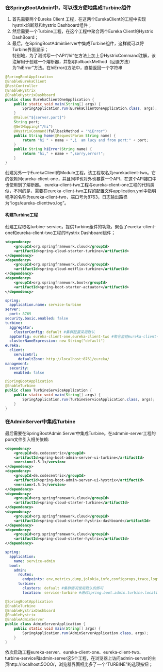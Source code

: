 ### 在SpringBootAdmin中，可以很方便地集成Turbine组件  
1. 首先需要两个Eureka Client 工程，在这两个EurekaClient的工程中实现hystrix熔断器和hystrix Dashboard组件；
2. 然后需要一个Turbine工程，在这个工程中聚合两个Eureka Client的Hystrix DashBoard；
3. 最后，在SpringBootAdminServer中集成Turbine组件，这样就可以将Turbine界面显示；  
特别地，为了测试写一个API“/hi”在方法上加上＠HystrixCommand注解，该注解用于创建一个熔断器，井指明fallbackMethod（回退方法）为“hiError”方法。在hiError()方法中，直接返回一个字符串
```JAVA
@SpringBootApplication
@EnableEurekaClient
@RestController
@EnableHystrix
@EnableHystrixDashboard
public class EurekaClientOneApplication {
    public static void main(String[] args) {
        SpringApplication.run(EurekaClientOneApplication.class, args);
    }
    @Value("${server.port}")
    String port;
    @GetMapping("/hi")
    @HystrixCommand(fallbackMethod = "hiError")
    public String home(@RequestParam String name) {
        return "hi " + name + ",i  am lucy and from port:" + port;
    }
    public String hiError(String name) {
        return "hi," + name + ",sorry,error!";
    }
}
```
创建另外一个EurekaClient的Module工程，该工程取名为eurekaclient-two。它的依赖同eureka-client-one，并且同样也对外也暴露一个API，在这个API接口中 也使用到了熔断器。 eureka-client-two工程与eureka-client-one工程的代码类似，不同的是，需要在eureka-client-two工程的配置文件application.yml中指明程序的名称为eureka-client-two，端口号为8763，日志输出路径为“logs/eureka-clienttwo.log”。
#### 构建Turbine工程
创建工程取名turbine-service。提供Turbine组件的功能，聚合了eureka-client-one和eureka-client-two工程的Hystrix Dashboard组件；
```xml
<dependency>
    <groupId>org.springframework.cloud</groupId>
    <artifactId>spring-cloud-starter-turbine</artifactId>
</dependency>
<dependency>
    <groupId>org.springframework.cloud</groupId>
    <artifactId>spring-cloud-netflix-turbine</artifactId>
</dependency>
<dependency>
    <groupId>org.springframework.boot</groupId>
    <artifactId>spring-boot-starter-actuator</artifactId>
</dependency>
```
```yml
spring:
  application.name: service-turbine
server:
  port: 8769
security.basic.enabled: false
turbine:
  aggregator:
    clusterConfig: default #集群配置采用默认
  appConfig: eureka-client-one,eureka-client-two #聚合监控eureka-client-one和two工程的HystrixDashboard
  clusterNameExpression: new String("default")
eureka:
  client:
    serviceUrl:
      defaultZone: http://localhost:8761/eureka/
management:
  security:
    enabled: false
```
```java
@SpringBootApplication
@EnableTurbine
public class TurbineServiceApplication {
	public static void main(String[] args) {
		SpringApplication.run(TurbineServiceApplication.class, args);
	}
}
```
### 在AdminServer中集成Turbine
最后需要在SpringBootAdmin Server中集成Turbine。在admmin-server工程的pom文件引入相关依赖:  
```xml
<dependency>
	<groupId>de.codecentric</groupId>
	<artifactId>spring-boot-admin-server-ui-turbine</artifactId>
	<version>1.5.1</version>
</dependency>
<dependency>
	<groupId>de.codecentric</groupId>
	<artifactId>spring-boot-admin-server-ui-hystrix</artifactId>
	<version>1.5.1</version>
</dependency>
<dependency>
	<groupId>org.springframework.cloud</groupId>
	<artifactId>spring-cloud-starter-turbine</artifactId>
</dependency>
<dependency>
	<groupId>org.springframework.cloud</groupId>
	<artifactId>spring-cloud-starter-hystrix-dashboard</artifactId>
</dependency>
<dependency>
	<groupId>org.springframework.cloud</groupId>
	<artifactId>spring-cloud-starter-hystrix</artifactId>
</dependency>
```
```yml
spring:
  application:
    name: service-admin
  boot:
    admin:
      routes:
        endpoints: env,metrics,dump,jolokia,info,configprops,trace,logfile,refresh,flyway,liquibase,heapdump,loggers,auditevents,hystrix.stream,activiti
      turbine:
        clusters: default #集群情况使用默认的即可
        location: service-turbine #通过spring.boot.admin.turbine.location来配置Turbine的服务名，本案例Turbine的服务名为service-turbine
```
```java
@SpringBootApplication
@EnableTurbine
@EnableHystrixDashboard
@EnableHystrix
@EnableAdminServer
public class AdminServerApplication {
	public static void main(String[] args) {
		SpringApplication.run(AdminServerApplication.class, args);
	}
}
```
依次启动工程eureka-server、eureka-client-one、eureka-client-two、turbine-service和admin-server这5个工程，在浏览器上访问admin-server的主页http://localhost:5OOO/，浏览器界面相比多了一个“TURBINE”的选项按钮；